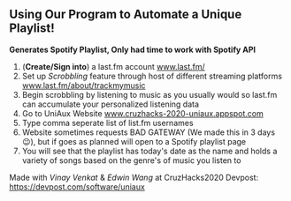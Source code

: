 ## Using Our Program to Automate a Unique Playlist! 
**Generates Spotify Playlist, Only had time to work with Spotify API**
1. (**Create/Sign into**) a last.fm account www.last.fm/
2. Set up *Scrobbling* feature through host of different streaming platforms www.last.fm/about/trackmymusic
3. Begin scrobbling by listening to music as you usually would so last.fm can accumulate your personalized listening data
4. Go to UniAux Website www.cruzhacks-2020-uniaux.appspot.com
5. Type comma seperate list of list.fm usernames
6. Website sometimes requests BAD GATEWAY (We made this in 3 days 😉), but if goes as planned will open to a Spotify playlist page
7. You will see that the playlist has today's date as the name and holds a variety of songs based on the genre's of music you listen to

Made with *Vinay Venkat* & *Edwin Wang* at CruzHacks2020
Devpost: https://devpost.com/software/uniaux
